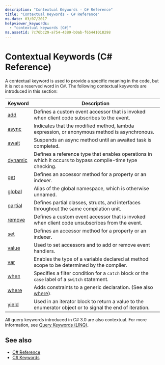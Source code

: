 ```yaml
---
description: "Contextual Keywords - C# Reference"
title: "Contextual Keywords - C# Reference"
ms.date: 03/07/2017
helpviewer_keywords: 
  - "contextual keywords [C#]"
ms.assetid: 7c76bc29-a754-4389-b0ab-f6b441018298
---
```

# Contextual Keywords (C# Reference)

A contextual keyword is used to provide a specific meaning in the code, but it is not a reserved word in C#. The following contextual keywords are introduced in this section:  
  
|Keyword|Description|  
|-------------|-----------------|  
|[add](./add.md)|Defines a custom event accessor that is invoked when client code subscribes to the event.|  
|[async](./async.md)|Indicates that the modified method, lambda expression, or anonymous method is asynchronous.|  
|[await](../operators/await.md)|Suspends an async method until an awaited task is completed.|  
|[dynamic](../builtin-types/reference-types.md)|Defines a reference type that enables operations in which it occurs to bypass compile-time type checking.|  
|[get](./get.md)|Defines an accessor method for a property or an indexer.|  
|[global](../operators/namespace-alias-qualifier.md)|Alias of the global namespace, which is otherwise unnamed.|  
|[partial](./partial-type.md)|Defines partial classes, structs, and interfaces throughout the same compilation unit.|  
|[remove](./remove.md)|Defines a custom event accessor that is invoked when client code unsubscribes from the event.|  
|[set](./set.md)|Defines an accessor method for a property or an indexer.|  
|[value](./value.md)|Used to set accessors and to add or remove event handlers.|  
|[var](./var.md)|Enables the type of a variable declared at method scope to be determined by the compiler.|  
|[when](when.md)|Specifies a filter condition for a `catch` block or the `case` label of a `switch` statement.|
|[where](./where-generic-type-constraint.md)|Adds constraints to a generic declaration. (See also [where](./where-clause.md)).|  
|[yield](./yield.md)|Used in an iterator block to return a value to the enumerator object or to signal the end of iteration.|  
  
 All query keywords introduced in C# 3.0 are also contextual. For more information, see [Query Keywords (LINQ)](./query-keywords.md).  
  
## See also

- [C# Reference](../index.md)
- [C# Keywords](./index.md)
